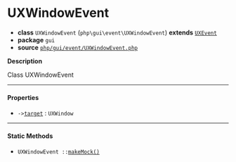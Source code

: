 # UXWindowEvent

- **class** `UXWindowEvent` (`php\gui\event\UXWindowEvent`) **extends** [`UXEvent`](api-docs/classes/php/gui/event/UXEvent.md)
- **package** `gui`
- **source** [`php/gui/event/UXWindowEvent.php`](./src/main/resources/JPHP-INF/sdk/php/gui/event/UXWindowEvent.php)

**Description**

Class UXWindowEvent

---

#### Properties

- `->`[`target`](#prop-target) : `UXWindow`

---

#### Static Methods

- `UXWindowEvent ::`[`makeMock()`](#method-makemock)